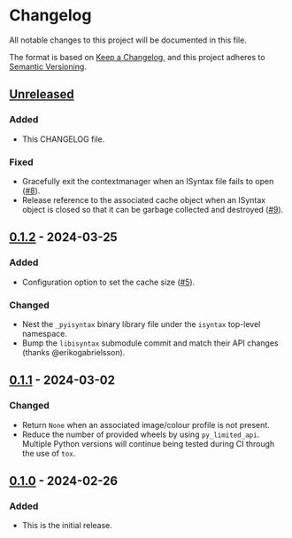 # Changelog

All notable changes to this project will be documented in this file.

The format is based on [Keep a Changelog](https://keepachangelog.com/en/1.1.0/),
and this project adheres to [Semantic Versioning](https://semver.org/spec/v2.0.0.html).

## [Unreleased]

### Added

- This CHANGELOG file.

### Fixed

- Gracefully exit the contextmanager when an ISyntax file fails to open
  ([#8](https://github.com/anibali/pyisyntax/issues/8)).
- Release reference to the associated cache object when an ISyntax object is closed
  so that it can be garbage collected and destroyed
  ([#9](https://github.com/anibali/pyisyntax/issues/9)).

## [0.1.2] - 2024-03-25

### Added

- Configuration option to set the cache size
  ([#5](https://github.com/anibali/pyisyntax/issues/5)).

### Changed

- Nest the `_pyisyntax` binary library file under the `isyntax` top-level
  namespace.
- Bump the `libisyntax` submodule commit and match their API changes
  (thanks @erikogabrielsson).

## [0.1.1] - 2024-03-02

### Changed

- Return `None` when an associated image/colour profile is not present.
- Reduce the number of provided wheels by using `py_limited_api`.
  Multiple Python versions will continue being tested during CI through
  the use of `tox`.

## [0.1.0] - 2024-02-26

### Added

- This is the initial release.

[unreleased]: https://github.com/anibali/pyisyntax/compare/v0.1.2...HEAD
[0.1.2]: https://github.com/anibali/pyisyntax/compare/v0.1.1...v0.1.2
[0.1.1]: https://github.com/anibali/pyisyntax/compare/v0.1.0...v0.1.1
[0.1.0]: https://github.com/anibali/pyisyntax/releases/tag/v0.1.0
